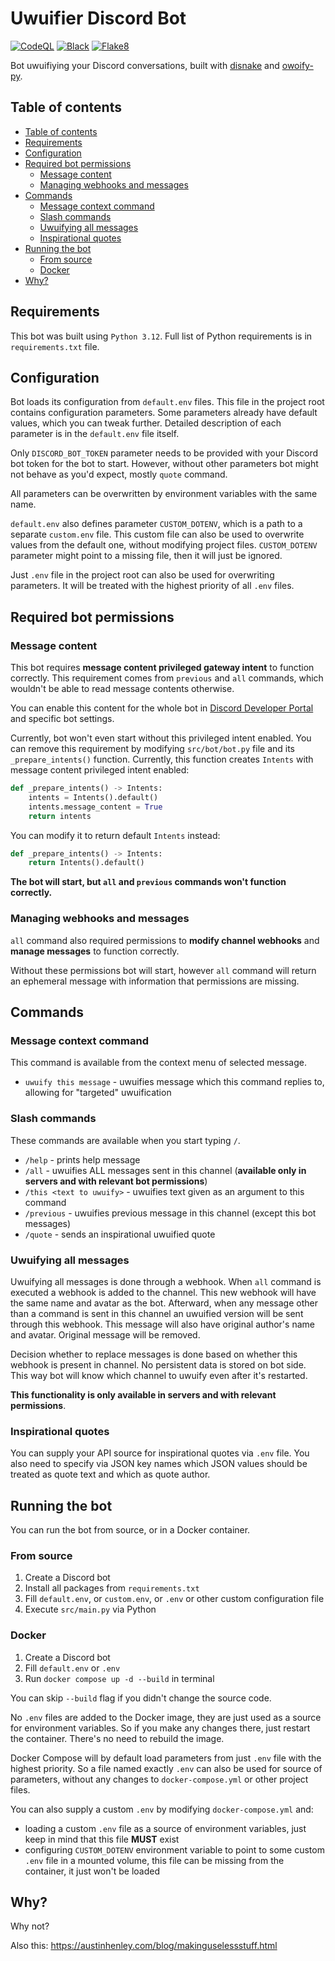 # Uwuifier Discord Bot

[![CodeQL](https://github.com/Electronic-Mango/philosopher-discord-bot/actions/workflows/codeql.yml/badge.svg)](https://github.com/Electronic-Mango/philosopher-discord-bot/actions/workflows/codeql.yml)
[![Black](https://github.com/Electronic-Mango/philosopher-discord-bot/actions/workflows/black.yml/badge.svg)](https://github.com/Electronic-Mango/philosopher-discord-bot/actions/workflows/black.yml)
[![Flake8](https://github.com/Electronic-Mango/philosopher-discord-bot/actions/workflows/flake8.yml/badge.svg)](https://github.com/Electronic-Mango/philosopher-discord-bot/actions/workflows/flake8.yml)

Bot uwuifiying your Discord conversations, built with [disnake](https://github.com/DisnakeDev/disnake) and [owoify-py](https://github.com/deadshot465/owoify-py).



## Table of contents

- [Table of contents](#table-of-contents)
- [Requirements](#requirements)
- [Configuration](#configuration)
- [Required bot permissions](#required-bot-permissions)
  - [Message content](#message-content)
  - [Managing webhooks and messages](#managing-webhooks-and-messages)
- [Commands](#commands)
  - [Message context command](#message-context-command)
  - [Slash commands](#slash-commands)
  - [Uwuifying all messages](#uwuifying-all-messages)
  - [Inspirational quotes](#inspirational-quotes)
- [Running the bot](#running-the-bot)
  - [From source](#from-source)
  - [Docker](#docker)
- [Why?](#why)



## Requirements

This bot was built using `Python 3.12`.
Full list of Python requirements is in `requirements.txt` file.



## Configuration

Bot loads its configuration from `default.env` files.
This file in the project root contains configuration parameters.
Some parameters already have default values, which you can tweak further.
Detailed description of each parameter is in the `default.env` file itself.

Only `DISCORD_BOT_TOKEN` parameter needs to be provided with your Discord bot token for the bot to start.
However, without other parameters bot might not behave as you'd expect, mostly `quote` command.

All parameters can be overwritten by environment variables with the same name.

`default.env` also defines parameter `CUSTOM_DOTENV`, which is a path to a separate `custom.env` file.
This custom file can also be used to overwrite values from the default one, without modifying project files.
`CUSTOM_DOTENV` parameter might point to a missing file, then it will just be ignored.

Just `.env` file in the project root can also be used for overwriting parameters.
It will be treated with the highest priority of all `.env` files.



## Required bot permissions

### Message content

This bot requires **message content privileged gateway intent** to function correctly.
This requirement comes from `previous` and `all` commands, which wouldn't be able to read message contents otherwise.

You can enable this content for the whole bot in [Discord Developer Portal](https://discord.com/developers/applications) and specific bot settings.

Currently, bot won't even start without this privileged intent enabled.
You can remove this requirement by modifying `src/bot/bot.py` file and its `_prepare_intents()` function.
Currently, this function creates `Intents` with message content privileged intent enabled:

```python
def _prepare_intents() -> Intents:
    intents = Intents().default()
    intents.message_content = True
    return intents
```

You can modify it to return default `Intents` instead:

```python
def _prepare_intents() -> Intents:
    return Intents().default()
```

**The bot will start, but `all` and `previous` commands won't function correctly.**


### Managing webhooks and messages

`all` command also required permissions to **modify channel webhooks** and **manage messages** to function correctly.

Without these permissions bot will start, however `all` command will return an ephemeral message with information that permissions are missing.



## Commands

### Message context command

This command is available from the context menu of selected message.

 * `uwuify this message` - uwuifies message which this command replies to, allowing for "targeted" uwuification


### Slash commands

These commands are available when you start typing `/`.

 * `/help` - prints help message
 * `/all` - uwuifies ALL messages sent in this channel (**available only in servers and with relevant bot permissions**)
 * `/this <text to uwuify>` - uwuifies text given as an argument to this command
 * `/previous` - uwuifies previous message in this channel (except this bot messages)
 * `/quote` - sends an inspirational uwuified quote


### Uwuifying all messages

Uwuifying all messages is done through a webhook.
When `all` command is executed a webhook is added to the channel.
This new webhook will have the same name and avatar as the bot.
Afterward, when any message other than a command is sent in this channel an uwuified version will be sent through this webhook.
This message will also have original author's name and avatar.
Original message will be removed.

Decision whether to replace messages is done based on whether this webhook is present in channel.
No persistent data is stored on bot side.
This way bot will know which channel to uwuify even after it's restarted.

**This functionality is only available in servers and with relevant permissions**.


### Inspirational quotes

You can supply your API source for inspirational quotes via `.env` file.
You also need to specify via JSON key names which JSON values should be treated as quote text and which as quote author.



## Running the bot

You can run the bot from source, or in a Docker container.


### From source

1. Create a Discord bot
2. Install all packages from `requirements.txt`
3. Fill `default.env`, or `custom.env`, or `.env` or other custom configuration file
4. Execute `src/main.py` via Python


### Docker

1. Create a Discord bot
2. Fill `default.env` or `.env`
3. Run `docker compose up -d --build` in terminal

You can skip `--build` flag if you didn't change the source code.

No `.env` files are added to the Docker image, they are just used as a source for environment variables.
So if you make any changes there, just restart the container.
There's no need to rebuild the image.

Docker Compose will by default load parameters from just `.env` file with the highest priority.
So a file named exactly `.env` can also be used for source of parameters, without any changes to `docker-compose.yml` or other project files.

You can also supply a custom `.env` by modifying `docker-compose.yml` and:

 * loading a custom `.env` file as a source of environment variables, just keep in mind that this file **MUST** exist
 * configuring `CUSTOM_DOTENV` environment variable to point to some custom `.env` file in a mounted volume, this file can be missing from the container, it just won't be loaded



## Why?

Why not?

Also this: https://austinhenley.com/blog/makinguselessstuff.html

